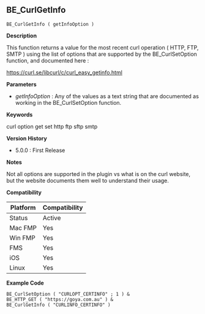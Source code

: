 ## BE_CurlGetInfo

    BE_CurlGetInfo ( getInfoOption )

**Description**  

This function returns a value for the most recent curl operation ( HTTP, FTP, SMTP ) using the list of options that are supported by the BE_CurlSetOption function, and documented here :

https://curl.se/libcurl/c/curl_easy_getinfo.html

**Parameters**

* *getInfoOption* : Any of the values as a text string that are documented as working in the BE_CurlSetOption function.

**Keywords**  

curl option get set http ftp sftp smtp

**Version History**

* 5.0.0 : First Release

**Notes**

Not all options are supported in the plugin vs what is on the curl website, but the website documents them well to understand their usage.

**Compatibility** 

| Platform | Compatibility |
|-----------|-----------|
| Status | Active |  
| Mac FMP | Yes  |  
| Win FMP | Yes  |  
| FMS | Yes  |  
| iOS | Yes  |  
| Linux | Yes  |  

**Example Code**

    BE_CurlSetOption ( "CURLOPT_CERTINFO" ; 1 ) & 
    BE_HTTP_GET ( "https://goya.com.au" ) & 
    BE_CurlGetInfo ( "CURLINFO_CERTINFO" )
    
